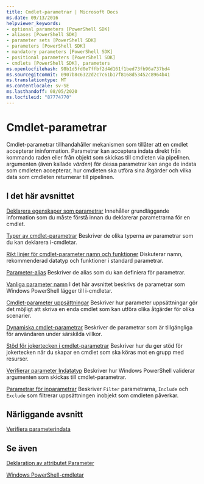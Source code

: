 ```yaml
---
title: Cmdlet-parametrar | Microsoft Docs
ms.date: 09/13/2016
helpviewer_keywords:
- optional parameters [PowerShell SDK]
- aliases [PowerShell SDK]
- parameter sets [PowerShell SDK]
- parameters [PowerShell SDK]
- mandatory parameters [PowerShell SDK]
- positional parameters [PowerShell SDK]
- cmdlets [PowerShell SDK], parameters
ms.openlocfilehash: 98b1d5fd0e7ffbf2d4d161f1bed73fb96a737bd4
ms.sourcegitcommit: 0907b8c6322d2c7c61b17f8168d53452c8964b41
ms.translationtype: MT
ms.contentlocale: sv-SE
ms.lasthandoff: 08/05/2020
ms.locfileid: "87774770"
---
```

# <a name="cmdlet-parameters"></a>Cmdlet-parametrar

Cmdlet-parametrar tillhandahåller mekanismen som tillåter att en cmdlet accepterar ininformation. Parametrar kan acceptera indata direkt från kommando raden eller från objekt som skickas till cmdleten via pipelinen. argumenten (även kallade *värden*) för dessa parametrar kan ange de indata som cmdleten accepterar, hur cmdleten ska utföra sina åtgärder och vilka data som cmdleten returnerar till pipelinen.

## <a name="in-this-section"></a>I det här avsnittet

[Deklarera egenskaper som parametrar](./declaring-properties-as-parameters.md) Innehåller grundläggande information som du måste förstå innan du deklarerar parametrarna för en cmdlet.

[Typer av cmdlet-parametrar](./types-of-cmdlet-parameters.md) Beskriver de olika typerna av parametrar som du kan deklarera i-cmdletar.

[Rikt linjer för cmdlet-parameter namn och funktioner](./standard-cmdlet-parameter-names-and-types.md) Diskuterar namn, rekommenderad datatyp och funktioner i standard parametrar.

[Parameter-alias](./parameter-aliases.md) Beskriver de alias som du kan definiera för parametrar.

[Vanliga parameter namn](./common-parameter-names.md) I det här avsnittet beskrivs de parametrar som Windows PowerShell lägger till i-cmdletar.

[Cmdlet-parameter uppsättningar](./cmdlet-parameter-sets.md) Beskriver hur parameter uppsättningar gör det möjligt att skriva en enda cmdlet som kan utföra olika åtgärder för olika scenarier.

[Dynamiska cmdlet-parametrar](./cmdlet-dynamic-parameters.md) Beskriver de parametrar som är tillgängliga för användaren under särskilda villkor.

[Stöd för jokertecken i cmdlet-parametrar](./supporting-wildcard-characters-in-cmdlet-parameters.md) Beskriver hur du ger stöd för jokertecken när du skapar en cmdlet som ska köras mot en grupp med resurser.

[Verifierar parameter Indatatyp](./validating-parameter-input.md) Beskriver hur Windows PowerShell validerar argumenten som skickas till cmdlet-parametrar.

[Parametrar för inparametrar](./input-filter-parameters.md) Beskriver `Filter` parametrarna, `Include` och `Exclude` som filtrerar uppsättningen inobjekt som cmdleten påverkar.

## <a name="related-sections"></a>Närliggande avsnitt

[Verifiera parameterindata](./how-to-validate-parameter-input.md)

## <a name="see-also"></a>Se även

[Deklaration av attributet Parameter](./parameter-attribute-declaration.md)

[Windows PowerShell-cmdletar](./cmdlet-overview.md)
